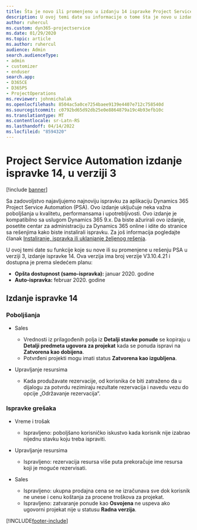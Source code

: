 ```yaml
---
title: Šta je novo ili promenjeno u izdanju 14 ispravke Project Service Automation verzije 3
description: U ovoj temi date su informacije o tome šta je novo u izdanju ispravke 14 za Project Service Automation u verziji 3.
author: ruhercul
ms.custom: dyn365-projectservice
ms.date: 01/29/2020
ms.topic: article
ms.author: ruhercul
audience: Admin
search.audienceType:
- admin
- customizer
- enduser
search.app:
- D365CE
- D365PS
- ProjectOperations
ms.reviewer: johnmichalak
ms.openlocfilehash: 8504ac5a0ce7254baee9139e4407e712c758540d
ms.sourcegitcommit: c0792bd65d92db25e0e8864879a19c4b93efb10c
ms.translationtype: MT
ms.contentlocale: sr-Latn-RS
ms.lasthandoff: 04/14/2022
ms.locfileid: "8594320"
---
```

# <a name="project-service-automation-update-release-14-v3"></a>Project Service Automation izdanje ispravke 14, u verziji 3

[!include [banner](../includes/psa-now-project-operations.md)]

Sa zadovoljstvo najavljujemo najnoviju ispravku za aplikaciju Dynamics 365 Project Service Automation (PSA). Ovo izdanje uključuje neka važna poboljšanja u kvalitetu, performansama i upotrebljivosti. Ovo izdanje je kompatibilno sa uslugom Dynamics 365 9.x. Da biste ažurirali ovo izdanje, posetite centar za administraciju za Dynamics 365 online i idite do stranice sa rešenjima kako biste instalirali ispravku. Za još informacija pogledajte članak [Instaliranje, ispravka ili uklanjanje željenog rešenja](/power-platform/admin/install-remove-preferred-solution).

U ovoj temi date su funkcije koje su nove ili su promenjene u rešenju PSA u verziji 3, izdanje ispravke 14. Ova verzija ima broj verzije V3.10.4.21 i dostupna je prema sledećem planu:

- **Opšta dostupnost (samo-ispravka):** januar 2020. godine
- **Auto-ispravka:** februar 2020. godine

## <a name="update-release-14"></a>Izdanje ispravke 14

### <a name="enhancements"></a>Poboljšanja

- Sales

     - Vrednosti iz prilagođenih polja iz **Detalji stavke ponude** se kopiraju u **Detalji predmeta ugovora za projekat** kada se ponuda ispravi na **Zatvorena kao dobijena**.
     - Potvrđeni projekti mogu imati status **Zatvorena kao izgubljena**.

- Upravljanje resursima

     - Kada produžavate rezervacije, od korisnika će biti zatraženo da u dijalogu za potvrdu rezimiraju rezultate rezervacija i navedu vezu do opcije „Održavanje rezervacija“.


### <a name="bug-fixes"></a>Ispravke grešaka

- Vreme i trošak

     - Ispravljeno: poboljšano korisničko iskustvo kada korisnik nije izabrao nijednu stavku koju treba ispraviti.

- Upravljanje resursima

     - Ispravljeno: rezervacija resursa više puta prekoračuje ime resursa koji je moguće rezervisati.

- Sales

     - Ispravljeno: ukupna prodajna cena se ne izračunava sve dok korisnik ne unese i cenu koštanja za procene troškova za projekat.
     - Ispravljeno: zatvaranje ponude kao **Osvojena** ne uspeva ako ugovorni projekat nije u statusu **Radna verzija**.



[!INCLUDE[footer-include](../includes/footer-banner.md)]
